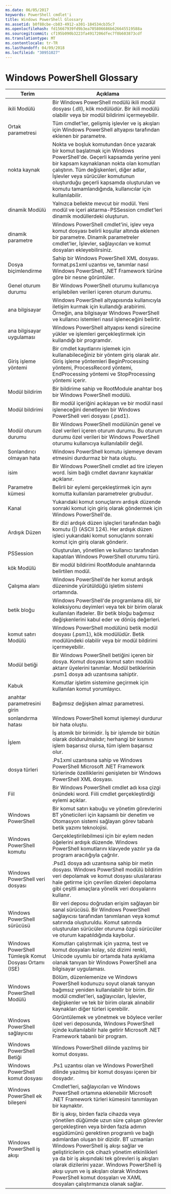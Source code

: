 ```yaml
---
ms.date: 06/05/2017
keywords: PowerShell cmdlet'i
title: Windows PowerShell Glossary
ms.assetid: b0f88cbe-cb83-4912-a301-184534cb35c7
ms.openlocfilehash: fd15667939fd9b3ea705806686b626645519588a
ms.sourcegitcommit: cf195b090b3223fa4917206dfec7f0b603873cdf
ms.translationtype: MT
ms.contentlocale: tr-TR
ms.lasthandoff: 04/09/2018
ms.locfileid: "30951027"
---
```

# <a name="windows-powershell-glossary"></a>Windows PowerShell Glossary


|Terim|Açıklama|
|--------|--------------|
|ikili Modülü|Bir Windows PowerShell modülü ikili modül dosyası (.dll), kök modülüdür. Bir ikili modülü olabilir veya bir modül bildirimi içermeyebilir.|
|Ortak parametresi|Tüm cmdlet'ler, gelişmiş işlevler ve iş akışları için Windows PowerShell altyapısı tarafından eklenen bir parametre.|
|nokta kaynak|Nokta ve boşluk komutundan önce yazarak bir komut başlatmak için Windows PowerShell'de. Geçerli kapsamda yerine yeni bir kapsam kaynaklanan nokta olan komutları çalıştırın. Tüm değişkenleri, diğer adlar, İşlevler veya sürücüler komutunun oluşturduğu geçerli kapsamda oluşturulan ve komutu tamamlandığında, kullanıcılar için kullanılabilir.|
|dinamik Modülü|Yalnızca bellekte mevcut bir modül. Yeni modül ve içeri aktarma-PSSession cmdlet'leri dinamik modüllerdeki oluşturun.|
|dinamik parametre|Windows PowerShell cmdlet'ini, işlev veya komut dosyası belirli koşullar altında eklenen bir parametre. Dinamik parametreler cmdlet'ler, İşlevler, sağlayıcıları ve komut dosyaları ekleyebilirsiniz.|
|Dosya biçimlendirme|Sahip bir Windows PowerShell XML dosyası. format.ps1xml uzantısı ve, tanımlar nasıl Windows PowerShell, .NET Framework türüne göre bir nesne görüntüler.|
|Genel oturum durumu|Bir Windows PowerShell oturumu kullanıcıya erişilebilen verileri içeren oturum durumu.|
|ana bilgisayar|Windows PowerShell altyapısında kullanıcıyla iletişim kurmak için kullandığı arabirimi. Örneğin, ana bilgisayar Windows PowerShell ve kullanıcı istemleri nasıl işleneceğini belirtir.|
|ana bilgisayar uygulaması|Windows PowerShell altyapısı kendi sürecine yükler ve işlemleri gerçekleştirmek için kullandığı bir programdır.|
|Giriş işleme yöntemi|Bir cmdlet kayıtlarını işlemek için kullanabileceğiniz bir yöntem giriş olarak alır. Giriş işleme yöntemleri BeginProcessing yöntemi, ProcessRecord yöntemi, EndProcessing yöntemi ve StopProcessing yöntemi içerir.|
|Modül bildirim|Bir bildirime sahip ve RootModule anahtar boş bir Windows PowerShell modülü.|
|Modül bildirimi|Bir modül içeriğini açıklayan ve bir modül nasıl işleneceğini denetleyen bir Windows PowerShell veri dosyası (.psd1).|
|Modül oturum durumu|Bir Windows PowerShell modülünün genel ve özel verileri içeren oturum durumu. Bu oturum durumu özel verileri bir Windows PowerShell oturumu kullanıcıya kullanılabilir değil.|
|Sonlandırıcı olmayan hata|Windows PowerShell komutu işlemeye devam etmesini durdurmaz bir hata oluştu.|
|isim|Bir Windows PowerShell cmdlet ad tire izleyen word. İsim bağlı cmdlet davranır kaynaklar açıklanır.|
|Parametre kümesi|Belirli bir eylemi gerçekleştirmek için aynı komutta kullanılan parametreler grubudur.|
|Kanal|Yukarıdaki komut sonuçlarını ardışık düzende sonraki komut için giriş olarak göndermek için Windows PowerShell'de.|
|Ardışık Düzen|Bir dizi ardışık düzen işleçleri tarafından bağlı komutu (&#124;) (ASCII 124). Her ardışık düzen işleci yukarıdaki komut sonuçlarını sonraki komut için giriş olarak gönderir.|
|PSSession|Oluşturulan, yönetilen ve kullanıcı tarafından kapatılan Windows PowerShell oturumu türü.|
|kök Modülü|Bir modül bildirimi RootModule anahtarında belirtilen modül.|
|Çalışma alanı|Windows PowerShell'de her komut ardışık düzeninde yürütüldüğü işletim sistemi ortamında.|
|betik bloğu|Windows PowerShell'de programlama dili, bir koleksiyonu deyimleri veya tek bir birim olarak kullanılan ifadeler. Bir betik bloğu bağımsız değişkenlerini kabul eder ve dönüş değerleri.|
|komut satırı Modülü|Windows PowerShell modülünü betik modül dosyası (.psm1), kök modülüdür. Betik modülündeki olabilir veya bir modül bildirimi içermeyebilir.|
|Modül betiği|Bir Windows PowerShell betiğini içeren bir dosya. Komut dosyası komut satırı modülü aktarır üyelerini tanımlar. Modül betiklerinin .psm1 dosya adı uzantısına sahiptir.|
|Kabuk|Komutlar işletim sistemine geçirmek için kullanılan komut yorumlayıcı.|
|anahtar parametresini girin|Bağımsız değişken almaz parametresi.|
|sonlandırma hatası|Windows PowerShell komut işlemeyi durdurur bir hata oluştu.|
|İşlem|İş atomik bir birimidir. İş bir işlemde bir bütün olarak doldurulmalıdır; herhangi bir kısmını işlem başarısız olursa, tüm işlem başarısız olur.|
|dosya türleri|.Ps1xml uzantısına sahip ve Windows PowerShell Microsoft .NET Framework türlerinde özelliklerini genişleten bir Windows PowerShell XML dosyası.|
|Fiil|Bir Windows PowerShell cmdlet adı kısa çizgi önündeki word. Fiili cmdlet gerçekleştirdiği eylemi açıklar.|
|Windows PowerShell|Bir komut satırı kabuğu ve yönetim görevlerini BT yöneticileri için kapsamlı bir denetim ve Otomasyon sistemi sağlayan görev tabanlı betik yazımı teknolojisi.|
|Windows PowerShell komutu|Gerçekleştirilebilmesi için bir eylem neden öğelerini ardışık düzende. Windows PowerShell komutlarını klavyede yazılır ya da program aracılığıyla çağrılır.|
|Windows PowerShell veri dosyası|.Psd1 dosya adı uzantısına sahip bir metin dosyası. Windows PowerShell modülü bildirim veri depolamak ve komut dosyası uluslararası hale getirme için çevrilen dizeleri depolama gibi çeşitli amaçlara yönelik veri dosyalarını kullanır.|
|Windows PowerShell sürücüsü|Bir veri deposu doğrudan erişim sağlayan bir sanal sürücüsü. Bir Windows PowerShell sağlayıcısı tarafından tanımlanan veya komut satırında oluşturuldu. Komut satırında oluşturulan sürücüler oturuma özgü sürücüler ve oturum kapatıldığında kaybolur.|
|Windows PowerShell Tümleşik Komut Dosyası Ortamı (ISE)|Komutları çalıştırmak için yazma, test ve komut dosyaları kolay, söz dizimi renkli, Unicode uyumlu bir ortamda hata ayıklama olanak tanıyan bir Windows PowerShell ana bilgisayar uygulaması.|
|Windows PowerShell Modülü|Bölüm, düzenlemenize ve Windows PowerShell kodunuzu soyut olanak tanıyan bağımsız yeniden kullanılabilir bir birim. Bir modül cmdlet'leri, sağlayıcıları, İşlevler, değişkenler ve tek bir birim olarak alınabilir kaynakları diğer türleri içerebilir.|
|Windows PowerShell sağlayıcısı|Görüntülemek ve yönetmek ve böylece veriler özel veri deposunda, Windows PowerShell içinde kullanılabilir hale getirir Microsoft .NET Framework tabanlı bir program.|
|Windows PowerShell Betiği|Windows PowerShell dilinde yazılmış bir komut dosyası.|
|Windows PowerShell komut dosyası|.Ps1 uzantısı olan ve Windows PowerShell dilinde yazılmış bir komut dosyası içeren bir dosyadır.|
|Windows PowerShell ek bileşeni|Cmdlet'leri, sağlayıcıları ve Windows PowerShell ortamına eklenebilir Microsoft .NET Framework türleri kümesini tanımlayan bir kaynaktır.|
|Windows PowerShell iş akışı|Bir iş akışı, birden fazla cihazda veya yönetilen düğümde uzun süre çalışan görevler gerçekleştiren veya birden fazla adımın eşgüdümünü gerektiren programlı ve bağlı adımlardan oluşan bir dizidir. BT uzmanları Windows PowerShell iş akışı sağlar ve geliştiricilerin çok cihazlı yönetim etkinlikleri ya da bir iş akışındaki tek görevleri iş akışları olarak dizilerini yazar. Windows PowerShell iş akışı uyum ve iş akışları olarak Windows PowerShell komut dosyaları ve XAML dosyaları çalıştırmanıza olanak sağlar.|